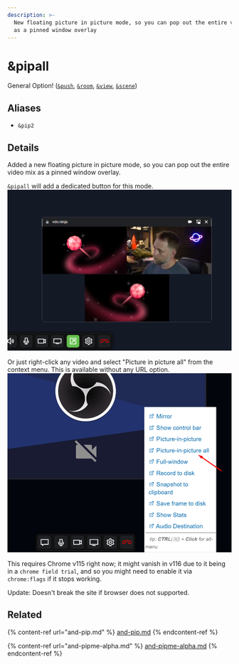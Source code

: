 ```yaml
---
description: >-
  New floating picture in picture mode, so you can pop out the entire video mix
  as a pinned window overlay
---
```


# \&pipall

General Option! ([`&push`](../../source-settings/push.md), [`&room`](../../general-settings/room.md), [`&view`](../view-parameters/view.md), [`&scene`](../view-parameters/scene.md))

## Aliases

* `&pip2`

## Details

Added a new floating picture in picture mode, so you can pop out the entire video mix as a pinned window overlay.

`&pipall` will add a dedicated button for this mode.\
![](<../../.gitbook/assets/image (7) (1) (1) (1) (1).png>)

Or just right-click any video and select "Picture in picture all" from the context menu. This is available without any URL option.\
![](<../../.gitbook/assets/image (208).png>)

This requires Chrome v115 right now; it might vanish in v116 due to it being in a `chrome field trial`, and so you might need to enable it via `chrome:flags` if it stops working.

Update: Doesn't break the site if browser does not supported.

## Related

{% content-ref url="and-pip.md" %}
[and-pip.md](and-pip.md)
{% endcontent-ref %}

{% content-ref url="and-pipme-alpha.md" %}
[and-pipme-alpha.md](and-pipme-alpha.md)
{% endcontent-ref %}
